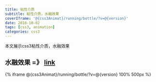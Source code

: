 ```yaml
---
title: 粘性介质
subtitle: 粘性介质，水融效果
coverIframe: '@{css3Animat}/running/bottle/?v=@{version}'
date: 2018-10-02
tags: [css3, animation]
categories: css3
---
```

本文展示css3粘性介质，水融效果
<!--more-->

## 水融效果 =》 [link](@{css3Animat}/running/bottle/?v=@{version})
{% iframe @{css3Animat}/running/bottle/?v=@{version} 100% 500px %}

